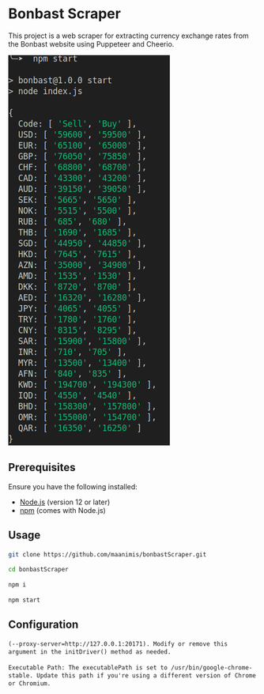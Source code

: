 # Bonbast Scraper

This project is a web scraper for extracting currency exchange rates from the Bonbast website using Puppeteer and Cheerio. 

![result](images/1.png)


## Prerequisites

Ensure you have the following installed:

- [Node.js](https://nodejs.org/) (version 12 or later)
- [npm](https://www.npmjs.com/) (comes with Node.js)

## Usage

```bash
git clone https://github.com/maanimis/bonbastScraper.git
```
```bash
cd bonbastScraper
```
```bash
npm i
```
```bash
npm start
```



## Configuration

    (--proxy-server=http://127.0.0.1:20171). Modify or remove this argument in the initDriver() method as needed.

    Executable Path: The executablePath is set to /usr/bin/google-chrome-stable. Update this path if you're using a different version of Chrome or Chromium.

